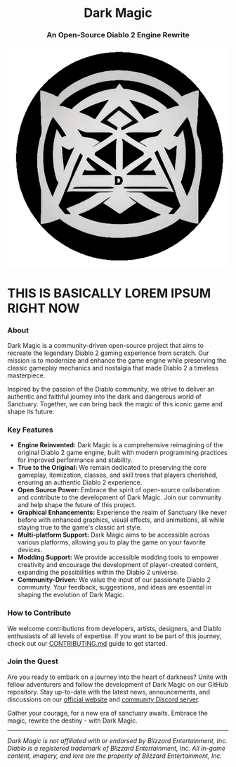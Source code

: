 <h1 align="center">Dark Magic</h1>
<h3 align="center">An Open-Source Diablo 2 Engine Rewrite</h3>
<div align="center">
  <img align="center" src="pkg/dark-magic-logo.png" alt="Dark Magic Logo">
</div>

# THIS IS BASICALLY LOREM IPSUM RIGHT NOW

### About

Dark Magic is a community-driven open-source project that aims to recreate the legendary Diablo 2 gaming experience from scratch. Our mission is to modernize and enhance the game engine while preserving the classic gameplay mechanics and nostalgia that made Diablo 2 a timeless masterpiece.

Inspired by the passion of the Diablo community, we strive to deliver an authentic and faithful journey into the dark and dangerous world of Sanctuary. Together, we can bring back the magic of this iconic game and shape its future.

### Key Features

- **Engine Reinvented:** Dark Magic is a comprehensive reimagining of the original Diablo 2 game engine, built with modern programming practices for improved performance and stability.
- **True to the Original:** We remain dedicated to preserving the core gameplay, itemization, classes, and skill trees that players cherished, ensuring an authentic Diablo 2 experience.
- **Open Source Power:** Embrace the spirit of open-source collaboration and contribute to the development of Dark Magic. Join our community and help shape the future of this project.
- **Graphical Enhancements:** Experience the realm of Sanctuary like never before with enhanced graphics, visual effects, and animations, all while staying true to the game's classic art style.
- **Multi-platform Support:** Dark Magic aims to be accessible across various platforms, allowing you to play the game on your favorite devices.
- **Modding Support:** We provide accessible modding tools to empower creativity and encourage the development of player-created content, expanding the possibilities within the Diablo 2 universe.
- **Community-Driven:** We value the input of our passionate Diablo 2 community. Your feedback, suggestions, and ideas are essential in shaping the evolution of Dark Magic.

### How to Contribute

We welcome contributions from developers, artists, designers, and Diablo enthusiasts of all levels of expertise. If you want to be part of this journey, check out our [CONTRIBUTING.md](https://github.com/dark-magic/CONTRIBUTING.md) guide to get started.

### Join the Quest

Are you ready to embark on a journey into the heart of darkness? Unite with fellow adventurers and follow the development of Dark Magic on our GitHub repository. Stay up-to-date with the latest news, announcements, and discussions on our [official website](https://github.com/dark-magic) and [community Discord server](https://discord.gg/darkmagic).

Gather your courage, for a new era of sanctuary awaits. Embrace the magic, rewrite the destiny - with Dark Magic.

---
*Dark Magic is not affiliated with or endorsed by Blizzard Entertainment, Inc. Diablo is a registered trademark of Blizzard Entertainment, Inc. All in-game content, imagery, and lore are the property of Blizzard Entertainment, Inc.*

